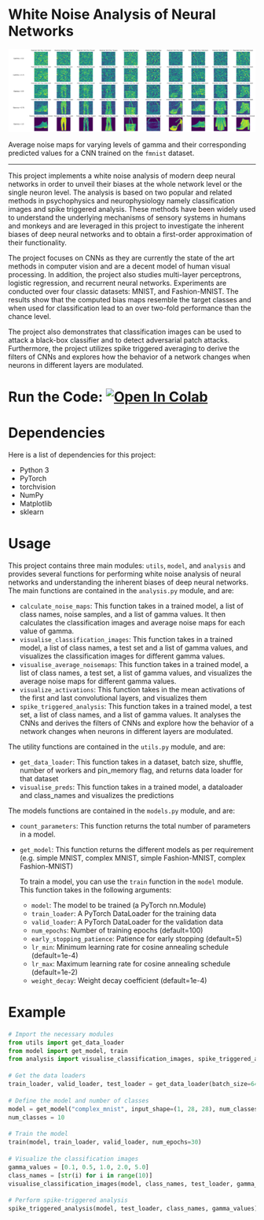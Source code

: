 White Noise Analysis of Neural Networks
=======================================


![](https://github.com/the-infiltrator/White-Noise-Analysis-for-Neural-Networks/blob/master/fmnist_noisepreds.png?raw=true)

Average noise maps for varying levels of gamma and their corresponding predicted values for a  CNN trained on the `fmnist` dataset. 


-------------
This project implements a white noise analysis of modern deep neural networks in order to unveil their biases at the whole network level or the single neuron level. The analysis is based on two popular and related methods in psychophysics and neurophysiology namely classification images and spike triggered analysis. These methods have been widely used to understand the underlying mechanisms of sensory systems in humans and monkeys and are leveraged in this project to investigate the inherent biases of deep neural networks and to obtain a first-order approximation of their functionality.

The project focuses on CNNs as they are currently the state of the art methods in computer vision and are a decent model of human visual processing. In addition, the project also studies multi-layer perceptrons, logistic regression, and recurrent neural networks. Experiments are conducted over four classic datasets: MNIST, and Fashion-MNIST. The results show that the computed bias maps resemble the target classes and when used for classification lead to an over two-fold performance than the chance level.

The project also demonstrates that classification images can be used to attack a black-box classifier and to detect adversarial patch attacks. Furthermore, the project utilizes spike triggered averaging to derive the filters of CNNs and explores how the behavior of a network changes when neurons in different layers are modulated.

Run the Code: [![Open In Colab](https://camo.githubusercontent.com/84f0493939e0c4de4e6dbe113251b4bfb5353e57134ffd9fcab6b8714514d4d1/68747470733a2f2f636f6c61622e72657365617263682e676f6f676c652e636f6d2f6173736574732f636f6c61622d62616467652e737667)](https://colab.research.google.com/drive/1CAFls1NWZkZEZYkvSXkYHqB1xSU5dJhz?usp=sharing)
=======================================
Dependencies
=======================================

Here is a list of dependencies for this project:

-   Python 3
-   PyTorch
-   torchvision
-   NumPy
-   Matplotlib
-   sklearn


Usage
=======================================

This project contains three main modules: `utils`, `model`, and `analysis` and provides several functions for performing white noise analysis of neural networks and understanding the inherent biases of deep neural networks. The main functions are contained in the `analysis.py` module, and are:

-   `calculate_noise_maps`: This function takes in a trained model, a list of class names, noise samples, and a list of gamma values. It then calculates the classification images and average noise maps for each value of gamma.
-   `visualise_classification_images`: This function takes in a trained model, a list of class names, a test set and a list of gamma values, and visualizes the classification images for different gamma values.
-   `visualise_average_noisemaps`: This function takes in a trained model, a list of class names, a test set, a list of gamma values, and visualizes the average noise maps for different gamma values.
-   `visualize_activations`: This function takes in the mean activations of the first and last convolutional layers, and visualizes them
-   `spike_triggered_analysis`: This function takes in a trained model, a test set, a list of class names, and a list of gamma values. It analyses the CNNs and derives the filters of CNNs and explore how the behavior of a network changes when neurons in different layers are modulated.

The utility functions are contained in the `utils.py` module, and are:

-   `get_data_loader`: This function takes in a dataset, batch size, shuffle, number of workers and pin_memory flag, and returns data loader for that dataset
-   `visualise_preds`: This function takes in a trained model, a dataloader and class_names and visualizes the predictions

The models functions are contained in the `models.py` module, and are:

-   `count_parameters`: This function returns the total number of parameters in a model.
-   `get_model`: This function returns the different models as per requirement (e.g. simple MNIST, complex MNIST, simple Fashion-MNIST, complex Fashion-MNIST)

    To train a model, you can use the `train` function in the `model` module. This function takes in the following arguments:

    -   `model`: The model to be trained (a PyTorch nn.Module)
    -   `train_loader`: A PyTorch DataLoader for the training data
    -   `valid_loader`: A PyTorch DataLoader for the validation data
    -   `num_epochs`: Number of training epochs (default=100)
    -   `early_stopping_patience`: Patience for early stopping (default=5)
    -   `lr_min`: Minimum learning rate for cosine annealing schedule (default=1e-4)
    -   `lr_max`: Maximum learning rate for cosine annealing schedule (default=1e-2)
    -   `weight_decay`: Weight decay coefficient (default=1e-4)


Example
=======================================
```python
# Import the necessary modules
from utils import get_data_loader
from model import get_model, train
from analysis import visualise_classification_images, spike_triggered_analysis

# Get the data loaders
train_loader, valid_loader, test_loader = get_data_loader(batch_size=64)

# Define the model and number of classes
model = get_model("complex_mnist", input_shape=(1, 28, 28), num_classes=10)
num_classes = 10

# Train the model
train(model, train_loader, valid_loader, num_epochs=30)

# Visualize the classification images
gamma_values = [0.1, 0.5, 1.0, 2.0, 5.0]
class_names = [str(i) for i in range(10)]
visualise_classification_images(model, class_names, test_loader, gamma_values)

# Perform spike-triggered analysis
spike_triggered_analysis(model, test_loader, class_names, gamma_values)

```